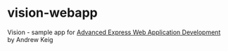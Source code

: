 vision-webapp
=============

Vision - sample app for [Advanced Express Web Application Development](http://www.packtpub.com/advanced-express-web-application-development/book) by Andrew Keig
